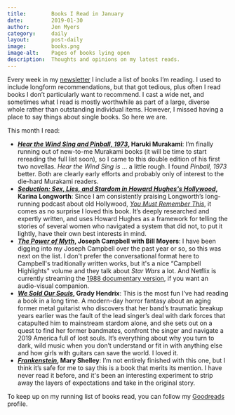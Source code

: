 ```yaml
---
title:        Books I Read in January
date:         2019-01-30
author:       Jen Myers
category:     daily
layout:       post-daily
image:        books.png
image-alt:    Pages of books lying open
description:  Thoughts and opinions on my latest reads.
---
```


Every week in my [newsletter](https://tinyletter.com/jenmyers/) I include a list of books I’m reading. I used to include longform recommendations, but that got tedious, plus often I read books I don’t particularly want to recommend. I cast a wide net, and sometimes what I read is mostly worthwhile as part of a large, diverse whole rather than outstanding individual items. However, I missed having a place to say things about single books. So here we are.

<!-- more -->

This month I read:

- __[_Hear the Wind Sing and Pinball, 1973_](https://www.goodreads.com/book/show/28503784-wind-pinball), Haruki Murakami__: I’m finally running out of new-to-me Murakami books (it will be time to start rereading the full list soon), so I came to this double edition of his first two novellas. _Hear the Wind Sing is_ … a little rough. I found _Pinball, 1973_ better. Both are clearly early efforts and probably only of interest to the die-hard Murakami readers.
- __[_Seduction: Sex, Lies, and Stardom in Howard Hughes's Hollywood_](https://www.goodreads.com/book/show/36501754-seduction), Karina Longworth__: Since I am consistently praising Longworth’s long-running podcast about old Hollywood, [_You Must Remember This_](https://www.youmustrememberthispodcast.com/), it comes as no surprise I loved this book. It’s deeply researched and expertly written, and uses Howard Hughes as a framework for telling the stories of several women who navigated a system that did not, to put it lightly, have their own best interests in mind.
- __[_The Power of Myth_](https://www.goodreads.com/book/show/35519.The\_Power\_of\_Myth), Joseph Campbell with Bill Moyers__: I have been digging into my Joseph Campbell over the past year or so, so this was next on the list. I don't prefer the conversational format here to Campbell's traditionally written works, but it's a nice “Campbell Highlights" volume and they talk about _Star Wars_ a lot. And Netflix is currently streaming the [1988 documentary version](https://www.netflix.com/title/70281117), if you want an audio-visual companion.
- __[_We Sold Our Souls_](https://www.goodreads.com/book/show/39790706-we-sold-our-souls), Grady Hendrix__: This is the most fun I’ve had reading a book in a long time. A modern-day horror fantasy about an aging former metal guitarist who discovers that her band’s traumatic breakup years earlier was the fault of the lead singer’s deal with dark forces that catapulted him to mainstream stardom alone, and she sets out on a quest to find her former bandmates, confront the singer and navigate a 2019 America full of lost souls. It’s everything about why you turn to dark, wild music when you don’t understand or fit in with anything else and how girls with guitars can save the world. I loved it.
- __[_Frankenstein_](https://www.goodreads.com/book/show/20898091-frankenstein), Mary Shelley__: I’m not entirely finished with this one, but I think it’s safe for me to say this is a book that merits its mention. I have never read it before, and it's been an interesting experiment to strip away the layers of expectations and take in the original story.

To keep up on my running list of books read, you can follow my [Goodreads](https://www.goodreads.com/jenmyers) profile.
